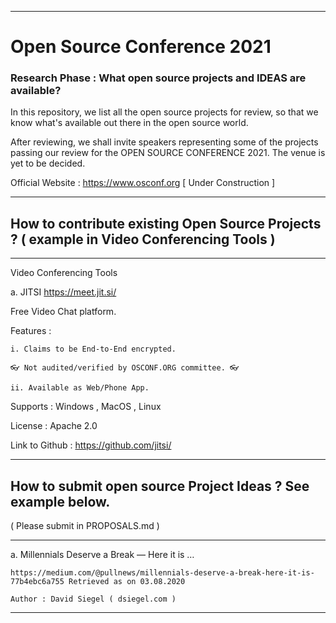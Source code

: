 ___________________________________________________________________________________________

# Open Source Conference 2021

### Research Phase : What open source projects and IDEAS are available?

In this repository, we list all the open source projects for review, so that we know what's available out there in the open source world.

After reviewing, we shall invite speakers representing some of the projects passing our review for the OPEN SOURCE CONFERENCE 2021. The venue is yet to be decided. 

Official Website : https://www.osconf.org [ Under Construction ] 

___________________________________________________________________________________________

## How to contribute existing Open Source Projects ? ( example in Video Conferencing Tools )
___________________________________________________________________________________________

Video Conferencing Tools

a. JITSI https://meet.jit.si/

Free Video Chat platform.

Features :

	i. Claims to be End-to-End encrypted. 

	👓 Not audited/verified by OSCONF.ORG committee. 👓 

	ii. Available as Web/Phone App.

Supports : Windows , MacOS , Linux

License : Apache 2.0

Link to Github : https://github.com/jitsi/


___________________________________________________________________________________________

## How to submit open source Project Ideas ? See example below.

( Please submit in PROPOSALS.md ) 
___________________________________________________________________________________________


a. Millennials Deserve a Break — Here it is … 

	https://medium.com/@pullnews/millennials-deserve-a-break-here-it-is-77b4ebc6a755 Retrieved as on 03.08.2020 

	Author : David Siegel ( dsiegel.com ) 

_________________________________________________________________
